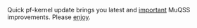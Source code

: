 Quick pf-kernel update brings you latest and [important](https://ck-hack.blogspot.cz/2016/10/linux-48-ck4-muqss-cpu-scheduler-v0116.html) MuQSS improvements. Please [enjoy](https://pf.natalenko.name/sources/4.8/patch-4.8-pf4.xz).

